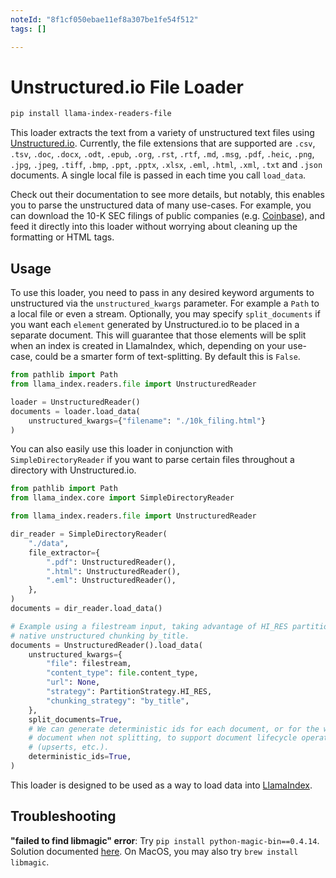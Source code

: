 ```yaml
---
noteId: "8f1cf050ebae11ef8a307be1fe54f512"
tags: []

---
```


# Unstructured.io File Loader

```bash
pip install llama-index-readers-file
```

This loader extracts the text from a variety of unstructured text files using [Unstructured.io](https://github.com/Unstructured-IO/unstructured). Currently, the file extensions that are supported are `.csv`, `.tsv`, `.doc`, `.docx`, `.odt`, `.epub`, `.org`, `.rst`, `.rtf`, `.md`, `.msg`, `.pdf`, `.heic`, `.png`, `.jpg`, `.jpeg`, `.tiff`, `.bmp`, `.ppt`, `.pptx`, `.xlsx`, `.eml`, `.html`, `.xml`, `.txt` and `.json` documents. A single local file is passed in each time you call `load_data`.

Check out their documentation to see more details, but notably, this enables you to parse the unstructured data of many use-cases. For example, you can download the 10-K SEC filings of public companies (e.g. [Coinbase](https://www.sec.gov/ix?doc=/Archives/edgar/data/0001679788/000167978822000031/coin-20211231.htm)), and feed it directly into this loader without worrying about cleaning up the formatting or HTML tags.

## Usage

To use this loader, you need to pass in any desired keyword arguments to unstructured via the `unstructured_kwargs` parameter. For example a `Path` to a local file or even a stream. Optionally, you may specify `split_documents` if you want each `element` generated by Unstructured.io to be placed in a separate document. This will guarantee that those elements will be split when an index is created in LlamaIndex, which, depending on your use-case, could be a smarter form of text-splitting. By default this is `False`.

```python
from pathlib import Path
from llama_index.readers.file import UnstructuredReader

loader = UnstructuredReader()
documents = loader.load_data(
    unstructured_kwargs={"filename": "./10k_filing.html"}
)
```

You can also easily use this loader in conjunction with `SimpleDirectoryReader` if you want to parse certain files throughout a directory with Unstructured.io.

```python
from pathlib import Path
from llama_index.core import SimpleDirectoryReader

from llama_index.readers.file import UnstructuredReader

dir_reader = SimpleDirectoryReader(
    "./data",
    file_extractor={
        ".pdf": UnstructuredReader(),
        ".html": UnstructuredReader(),
        ".eml": UnstructuredReader(),
    },
)
documents = dir_reader.load_data()
```

```python
# Example using a filestream input, taking advantage of HI_RES partitioning and
# native unstructured chunking by_title.
documents = UnstructuredReader().load_data(
    unstructured_kwargs={
        "file": filestream,
        "content_type": file.content_type,
        "url": None,
        "strategy": PartitionStrategy.HI_RES,
        "chunking_strategy": "by_title",
    },
    split_documents=True,
    # We can generate deterministic ids for each document, or for the whole
    # document when not splitting, to support document lifecycle operations
    # (upserts, etc.).
    deterministic_ids=True,
)
```

This loader is designed to be used as a way to load data into [LlamaIndex](https://github.com/run-llama/llama_index/).

## Troubleshooting

**"failed to find libmagic" error**: Try `pip install python-magic-bin==0.4.14`. Solution documented [here](https://github.com/Yelp/elastalert/issues/1927#issuecomment-425040424). On MacOS, you may also try `brew install libmagic`.
